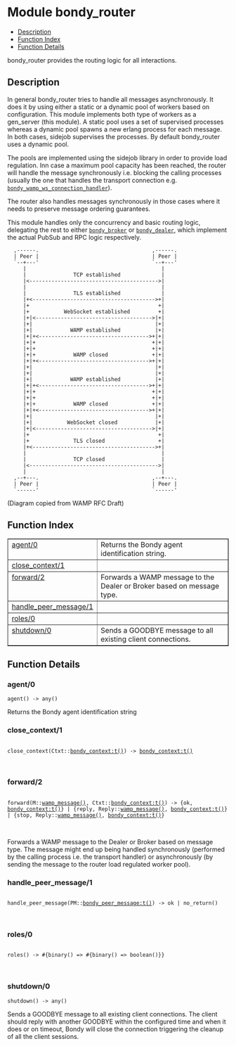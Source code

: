 

# Module bondy_router #
* [Description](#description)
* [Function Index](#index)
* [Function Details](#functions)

bondy_router provides the routing logic for all interactions.

<a name="description"></a>

## Description ##

In general bondy_router tries to handle all messages asynchronously.
It does it by
using either a static or a dynamic pool of workers based on configuration.
This module implements both type of workers as a gen_server (this module).
A static pool uses a set of supervised processes whereas a
dynamic pool spawns a new erlang process for each message. In both cases,
sidejob supervises the processes.
By default bondy_router uses a dynamic pool.

The pools are implemented using the sidejob library in order to provide
load regulation. Inn case a maximum pool capacity has been reached,
the router will handle the message synchronously i.e. blocking the
calling processes (usually the one that handles the transport connection
e.g. [`bondy_wamp_ws_connection_handler`](bondy_wamp_ws_connection_handler.md)).

The router also handles messages synchronously in those
cases where it needs to preserve message ordering guarantees.

This module handles only the concurrency and basic routing logic,
delegating the rest to either [`bondy_broker`](bondy_broker.md) or [`bondy_dealer`](bondy_dealer.md),
which implement the actual PubSub and RPC logic respectively.

```
  ,------.                                    ,------.
  | Peer |                                    | Peer |
  `--+---'                                    `--+---'
     |                                           |
     |               TCP established             |
     |<----------------------------------------->|
     |                                           |
     |               TLS established             |
     |+<--------------------------------------->+|
     |+                                         +|
     |+           WebSocket established         +|
     |+|<------------------------------------->|+|
     |+|                                       |+|
     |+|            WAMP established           |+|
     |+|+<----------------------------------->+|+|
     |+|+                                     +|+|
     |+|+                                     +|+|
     |+|+            WAMP closed              +|+|
     |+|+<----------------------------------->+|+|
     |+|                                       |+|
     |+|                                       |+|
     |+|            WAMP established           |+|
     |+|+<----------------------------------->+|+|
     |+|+                                     +|+|
     |+|+                                     +|+|
     |+|+            WAMP closed              +|+|
     |+|+<----------------------------------->+|+|
     |+|                                       |+|
     |+|           WebSocket closed            |+|
     |+|<------------------------------------->|+|
     |+                                         +|
     |+              TLS closed                 +|
     |+<--------------------------------------->+|
     |                                           |
     |               TCP closed                  |
     |<----------------------------------------->|
     |                                           |
  ,--+---.                                    ,--+---.
  | Peer |                                    | Peer |
  `------'                                    `------'
```

(Diagram copied from WAMP RFC Draft)
<a name="index"></a>

## Function Index ##


<table width="100%" border="1" cellspacing="0" cellpadding="2" summary="function index"><tr><td valign="top"><a href="#agent-0">agent/0</a></td><td>
Returns the Bondy agent identification string.</td></tr><tr><td valign="top"><a href="#close_context-1">close_context/1</a></td><td></td></tr><tr><td valign="top"><a href="#forward-2">forward/2</a></td><td>
Forwards a WAMP message to the Dealer or Broker based on message type.</td></tr><tr><td valign="top"><a href="#handle_peer_message-1">handle_peer_message/1</a></td><td></td></tr><tr><td valign="top"><a href="#roles-0">roles/0</a></td><td></td></tr><tr><td valign="top"><a href="#shutdown-0">shutdown/0</a></td><td>Sends a GOODBYE message to all existing client connections.</td></tr></table>


<a name="functions"></a>

## Function Details ##

<a name="agent-0"></a>

### agent/0 ###

`agent() -> any()`

Returns the Bondy agent identification string

<a name="close_context-1"></a>

### close_context/1 ###

<pre><code>
close_context(Ctxt::<a href="bondy_context.md#type-t">bondy_context:t()</a>) -&gt; <a href="bondy_context.md#type-t">bondy_context:t()</a>
</code></pre>
<br />

<a name="forward-2"></a>

### forward/2 ###

<pre><code>
forward(M::<a href="#type-wamp_message">wamp_message()</a>, Ctxt::<a href="bondy_context.md#type-t">bondy_context:t()</a>) -&gt; {ok, <a href="bondy_context.md#type-t">bondy_context:t()</a>} | {reply, Reply::<a href="#type-wamp_message">wamp_message()</a>, <a href="bondy_context.md#type-t">bondy_context:t()</a>} | {stop, Reply::<a href="#type-wamp_message">wamp_message()</a>, <a href="bondy_context.md#type-t">bondy_context:t()</a>}
</code></pre>
<br />

Forwards a WAMP message to the Dealer or Broker based on message type.
The message might end up being handled synchronously
(performed by the calling process i.e. the transport handler)
or asynchronously (by sending the message to the router load regulated
worker pool).

<a name="handle_peer_message-1"></a>

### handle_peer_message/1 ###

<pre><code>
handle_peer_message(PM::<a href="bondy_peer_message.md#type-t">bondy_peer_message:t()</a>) -&gt; ok | no_return()
</code></pre>
<br />

<a name="roles-0"></a>

### roles/0 ###

<pre><code>
roles() -&gt; #{binary() =&gt; #{binary() =&gt; boolean()}}
</code></pre>
<br />

<a name="shutdown-0"></a>

### shutdown/0 ###

`shutdown() -> any()`

Sends a GOODBYE message to all existing client connections.
The client should reply with another GOODBYE within the configured time and
when it does or on timeout, Bondy will close the connection triggering the
cleanup of all the client sessions.

